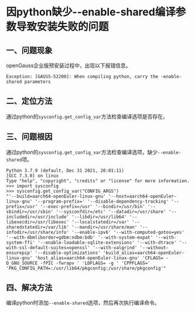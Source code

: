 # 因python缺少--enable-shared编译参数导致安装失败的问题

## 一、问题现象

openGauss企业版预安装过程中，出现以下报错信息。

```
Exception: [GAUSS-52200]: When compiling python, carry the -enable-shared parameters
```

## 二、定位方法

通过python的`sysconfig.get_config_var`方法检查编译选项是否存在。

## 三、问题根因

通过python的`sysconfig.get_config_var`方法检查编译选项，缺少`--enable-shared`项。

```shell
Python 3.7.9 (default, Dec 31 2021, 20:01:11)
[GCC 7.3.0] on linux
Type "help", "copyright", "credits" or "license" for more information.
>>> import sysconfig
>>> sysconfig.get_config_var("CONFIG_ARGS")
"'--build=aarch64-openEuler-linux-gnu' '--host=aarch64-openEuler-linux-gnu' '--program-prefix=' '--disable-dependency-tracking' '--prefix=/usr' '--exec-prefix=/usr' '--bindir=/usr/bin' '--sbindir=/usr/sbin' '--sysconfdir=/etc' '--datadir=/usr/share' '--includedir=/usr/include' '--libdir=/usr/lib64' '--libexecdir=/usr/libexec' '--localstatedir=/var' '--sharedstatedir=/var/lib' '--mandir=/usr/share/man' '--infodir=/usr/share/info' '--enable-ipv6' '--with-computed-gotos=yes' '--with-dbmliborder=gdbm:ndbm:bdb' '--with-system-expat' '--with-system-ffi' '--enable-loadable-sqlite-extensions' '--with-dtrace' '--with-ssl-default-suites=openssl' '--with-valgrind' '--without-ensurepip' '--disable-optimizations' 'build_alias=aarch64-openEuler-linux-gnu' 'host_alias=aarch64-openEuler-linux-gnu' 'CFLAGS= -D_GNU_SOURCE -fPIC -fwrapv ' 'LDFLAGS= -g ' 'CPPFLAGS=' 'PKG_CONFIG_PATH=:/usr/lib64/pkgconfig:/usr/share/pkgconfig'"
```

## 四、解决方法

编译python时添加`--enable-shared`选项，然后再次执行编译命令。